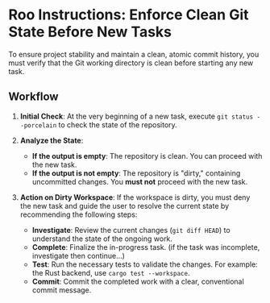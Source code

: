 # Roo Instructions: Enforce Clean Git State Before New Tasks

To ensure project stability and maintain a clean, atomic commit history, you must verify that the Git working directory is clean before starting any new task.

## Workflow

1.  **Initial Check**: At the very beginning of a new task, execute `git status --porcelain` to check the state of the repository.

2.  **Analyze the State**:
    *   **If the output is empty**: The repository is clean. You can proceed with the new task.
    *   **If the output is not empty**: The repository is "dirty," containing uncommitted changes. You **must not** proceed with the new task.

3.  **Action on Dirty Workspace**:
    If the workspace is dirty, you must deny the new task and guide the user to resolve the current state by recommending the following steps:
    *   **Investigate**: Review the current changes (`git diff HEAD`) to understand the state of the ongoing work.
    *   **Complete**: Finalize the in-progress task. (if the task was incomplete, investigate then continue...)
    *   **Test**: Run the necessary tests to validate the changes. For example: the Rust backend, use `cargo test --workspace`.
    *   **Commit**: Commit the completed work with a clear, conventional commit message.